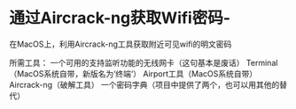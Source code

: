 # 通过Aircrack-ng获取Wifi密码-
在MacOS上，利用Aircrack-ng工具获取附近可见wifi的明文密码

所需工具：
	一个可用的支持监听功能的无线网卡（这句基本是废话）
	Terminal（MacOS系统自带，新版名为‘终端‘）
	Airport工具（MacOS系统自带）
	Aircrack-ng（破解工具）
	一个密码字典（项目中提供了两个，也可以用其他的替代）